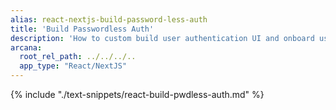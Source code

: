 ```yaml
---
alias: react-nextjs-build-password-less-auth
title: 'Build Passwordless Auth'
description: 'How to custom build user authentication UI and onboard users via passwordless authentication option in a React/NextJS Web3 app that is integrated with the Arcana Auth SDK.'
arcana:
  root_rel_path: ../../../..
  app_type: "React/NextJS"
---
```


{% include "./text-snippets/react-build-pwdless-auth.md" %}